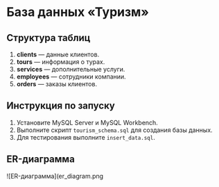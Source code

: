 # База данных «Туризм»

## Структура таблиц
1. **clients** — данные клиентов.
2. **tours** — информация о турах.
3. **services** — дополнительные услуги.
4. **employees** — сотрудники компании.
5. **orders** — заказы клиентов.

## Инструкция по запуску
1. Установите MySQL Server и MySQL Workbench.
2. Выполните скрипт `tourism_schema.sql` для создания базы данных.
3. Для тестирования выполните `insert_data.sql`.

## ER-диаграмма
![ER-диаграмма](er_diagram.png
